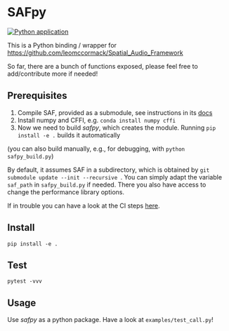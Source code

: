 # SAFpy

[![Python application](https://github.com/chris-hld/SAFpy/actions/workflows/python-safpy.yml/badge.svg)](https://github.com/chris-hld/SAFpy/actions/workflows/python-safpy.yml)

This is a Python binding / wrapper for
https://github.com/leomccormack/Spatial_Audio_Framework

So far, there are a bunch of functions exposed, please feel free to 
add/contribute more if needed!


Prerequisites
---
1. Compile SAF, provided as a submodule, see instructions in its [docs](https://github.com/leomccormack/Spatial_Audio_Framework/blob/master/README.md)
2. Install numpy and CFFI, e.g. `conda install numpy cffi`
3. Now we need to build *safpy*, which creates the module. 
Running `pip install -e .` builds it automatically

(you can also build manually, e.g., for debugging, with 
`python safpy_build.py`)

By default, it assumes SAF in a subdirectory, which is obtained by `git submodule update --init --recursive `. You can simply adapt
the variable `saf_path` in `safpy_build.py` if needed.
There you also have access to change the performance library options.

If in trouble you can have a look at the CI steps [here](https://github.com/chris-hld/SAFpy/blob/master/.github/workflows/python-safpy.yml).

Install
---
`pip install -e . `

Test
---
`pytest -vvv`

Usage
---
Use *safpy* as a python package.
Have a look at `examples/test_call.py`!
